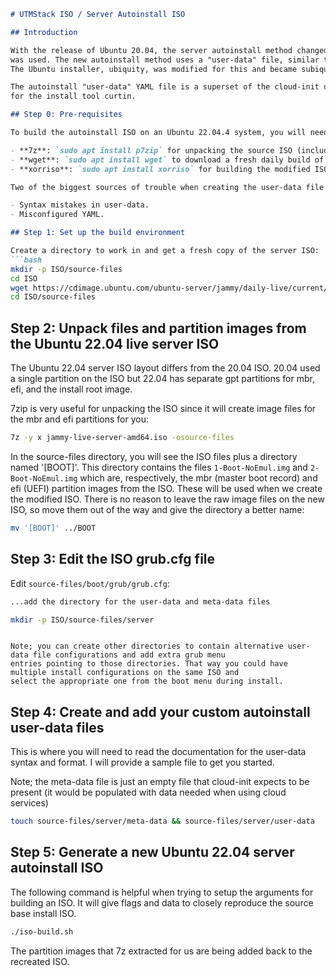 ```markdown
# UTMStack ISO / Server Autoinstall ISO

## Introduction

With the release of Ubuntu 20.04, the server autoinstall method changed. Previously, the Debian pre-seed method 
was used. The new autoinstall method uses a "user-data" file, similar to what is done with cloud-init. 
The Ubuntu installer, ubiquity, was modified for this and became subiquity (server ubiquity).

The autoinstall "user-data" YAML file is a superset of the cloud-init user-data file and contains directives 
for the install tool curtin.

## Step 0: Pre-requisites

To build the autoinstall ISO on an Ubuntu 22.04.4 system, you will need the following packages:

- **7z**: `sudo apt install p7zip` for unpacking the source ISO (including mbr and efi partition images)
- **wget**: `sudo apt install wget` to download a fresh daily build of the 22.04 service ISO
- **xorriso**: `sudo apt install xorriso` for building the modified ISO

Two of the biggest sources of trouble when creating the user-data file for an autoinstall ISO are:

- Syntax mistakes in user-data.
- Misconfigured YAML.

## Step 1: Set up the build environment

Create a directory to work in and get a fresh copy of the server ISO:
```bash
mkdir -p ISO/source-files
cd ISO
wget https://cdimage.ubuntu.com/ubuntu-server/jammy/daily-live/current/jammy-live-server-amd64.iso
cd ISO/source-files
```

## Step 2: Unpack files and partition images from the Ubuntu 22.04 live server ISO

The Ubuntu 22.04 server ISO layout differs from the 20.04 ISO. 20.04 used a single partition on the ISO but 22.04 has separate gpt partitions for mbr, efi, and the install root image.

7zip is very useful for unpacking the ISO since it will create image files for the mbr and efi partitions for you:

```bash
7z -y x jammy-live-server-amd64.iso -osource-files
```

In the source-files directory, you will see the ISO files plus a directory named '[BOOT]'. This directory contains the files `1-Boot-NoEmul.img` and `2-Boot-NoEmul.img` which are, respectively, the mbr (master boot record) and efi (UEFI) partition images from the ISO. These will be used when we create the modified ISO. There is no reason to leave the raw image files on the new ISO, so move them out of the way and give the directory a better name:

```bash
mv '[BOOT]' ../BOOT
```

## Step 3: Edit the ISO grub.cfg file

Edit `source-files/boot/grub/grub.cfg`:

```bash
...add the directory for the user-data and meta-data files
```

```bash
mkdir -p ISO/source-files/server
```
```

Note; you can create other directories to contain alternative user-data file configurations and add extra grub menu 
entries pointing to those directories. That way you could have multiple install configurations on the same ISO and 
select the appropriate one from the boot menu during install.
```

## Step 4: Create and add your custom autoinstall user-data files

This is where you will need to read the documentation for the user-data syntax and format. I will provide a sample 
file to get you started.

Note; the meta-data file is just an empty file that cloud-init expects to be present (it would be populated with data 
needed when using cloud services)

```bash
touch source-files/server/meta-data && source-files/server/user-data
```

## Step 5: Generate a new Ubuntu 22.04 server autoinstall ISO

The following command is helpful when trying to setup the arguments for building an ISO. It will give flags and data 
to closely reproduce the source base install ISO.

```bash
./iso-build.sh
```

The partition images that 7z extracted for us are being added back to the recreated ISO.

